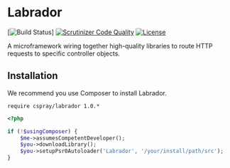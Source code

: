 # Labrador

[![Build Status](https://travis-ci.org/cspray/labrador.svg?branch=master)]
[![Scrutinizer Code Quality](https://scrutinizer-ci.com/g/cspray/labrador/badges/quality-score.png?b=master)](https://scrutinizer-ci.com/g/cspray/labrador/?branch=master)
[![License](https://poser.pugx.org/cspray/labrador/license.png)](https://packagist.org/packages/cspray/labrador)

A microframework wiring together high-quality libraries to route HTTP requests to specific controller objects.

## Installation

We recommend you use Composer to install Labrador.

`require cspray/labrador 1.0.*`

```php
<?php

if (!$usingComposer) {
    $me->assumesCompetentDeveloper();
    $you->downloadLibrary();
    $you->setupPsr0Autoloader('Labrador', '/your/install/path/src');
}
```

